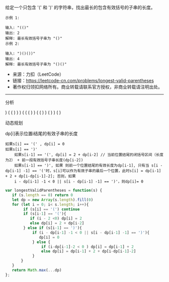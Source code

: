 给定一个只包含 '(' 和 ')' 的字符串，找出最长的包含有效括号的子串的长度。

```case
示例 1:

输入: "(()"
输出: 2
解释: 最长有效括号子串为 "()"
示例 2:

输入: ")()())"
输出: 4
解释: 最长有效括号子串为 "()()"
```

- 来源：力扣（LeetCode）
- 链接：https://leetcode-cn.com/problems/longest-valid-parentheses
- 著作权归领扣网络所有。商业转载请联系官方授权，非商业转载请注明出处。

---

分析

) ( ( ) ) ) ( ( ( ) ) ( ( ) ) ( ) ) ( )

动态规划

dp[i]表示位置i结尾的有效子串的长度

```think
如果s[i] == '(' , dp[i] = 0
如果s[i] == ')'
    如果s[i-1] == '(', dp[i] = 2 + dp[i-2] // 当前位置结尾的闭括号区间（长度为2） + 前一段有效括号子串长度(dp[i-2])
    如果s[i-1] == ')', 如果 则前一个位置结尾的有效长度为dp[i-1], 只有当 s[i - dp[i-1] -1] == '('时，s[i]可以作为有效子串的最后一个位置，此时s[i] = dp[i-1] + 2 + dp[i-dp[i-1]-2]; 否则，如果
    i - dp[i-1] -1 < 0 || s[i - dp[i-1] -1] == ')'，则dp[i]= 0
```


```javascript
var longestValidParentheses = function(s) {
   if (s.length == 0) return 0
   let dp = new Array(s.length).fill(0)
   for (let i = 0; i< s.length; i++){
        if (s[i] == '(') continue
        if (s[i-1] == '('){
           if (i - 2 <0) dp[i] = 2
           else dp[i] = 2 + dp[i-2]
        } else if (s[i-1] == ')'){
            if (i - dp[i-1] -1 < 0 || s[i - dp[i-1] -1] == ')'){
               dp[i] = 0
            } else {
                if (i-dp[i-1]-2 < 0 ) dp[i] = dp[i-1] + 2
                else dp[i] = dp[i-1] + 2 + dp[i-dp[i-1]-2]
            }
       }
   }
   return Math.max(...dp)
};
```
